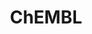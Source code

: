 ---
layout: default
bigquery: https://console.cloud.google.com/bigquery?p=patents-public-data&d=ebi_chembl&page=dataset
citation: '"The ChEMBL database in 2017." Anna Gaulton, Anne Hersey, Michał Nowotka,
  A Patrícia Bento, Jon Chambers, David Mendez, Prudence Mutowo, Francis Atkinson,
  Louisa J Bellis, Elena Cibrián-Uhalte, Mark Davies, Nathan Dedman, Anneli Karlsson,
  María Paula Magariños, John P Overington, George Papadatos, Ines Smit, Andrew R
  Leach Nucleic acids Research (2017) 45 (Database Issue), D945-D954'
contributors: European Bioinformatics Institute
cost: None
description: ChEMBL Data is a manually curated database of small molecules used in
  drug discovery, including information about existing patented drugs.
documentation: 'schema: https://www.ebi.ac.uk/chembl/db_schema


  '
last_edit: 04/12/2022, 03:45:14
location: https://console.cloud.google.com/marketplace/product/google_patents_public_datasets/chembl
maintained_by: EMBL-EBI, an outstation of European Molecular Biology Laboratory
related_publications: '

  ChEMBL: towards direct deposition of bioassay data.


  Mendez D, Gaulton A, Bento AP, Chambers J, De Veij M, Félix E, Magariños MP, Mosquera
  JF, Mutowo P, Nowotka M, Gordillo-Marañón M, Hunter F, Junco L, Mugumbate G, Rodriguez-Lopez
  M, Atkinson F, Bosc N, Radoux CJ, Segura-Cabrera A, Hersey A, Leach AR.


  — Nucleic Acids Res. 2019; 47(D1):D930-D940. doi: 10.1093/nar/gky1075

  '
schema_fields:
- withdrawn_flag
- standard_upper_value
- assay_category
- action_type
- mutation
- cell_description
- mec_id
- target_desc
- targcomp_id
- previous_company
- status
- atc_code
- level5
- issue
- inorganic_flag
- site_id
- comp_go_id
- level2_description
- mw_freebase
- who_extra
- assay_subcellular_fraction
- usan_substem
- assay_source
- prod_pat_id
- warning_type
- cell_ontology_id
- black_box_warning
- mw_monoisotopic
- oral
- variant_id
- applicant_full_name
- comp_class_id
- assay_cell_type
- acd_logp
- alert_id
- hrac_code
- metabolite_record_id
- published_type
- qudt_units
- level4
- annotation
- ap_id
- related_tid
- cl_lincs_id
- updated_by
- entity_type
- std_act_id
- prediction_method
- mc_target_type
- level3_description
- db_version
- protein_class_id
- innovator_company
- homologue
- num_lipinski_ro5_violations
- warning_class
- trade_name
- assay_organism
- entity_id
- curated_by
- doi
- target_mapping
- disease_efficacy
- relation
- active_molregno
- level1_description
- parenteral
- therapeutic_flag
- route
- sitecomp_id
- actsm_id
- warning_id
- canonical_smiles
- direct_interaction
- cell_id
- ddd_units
- targrel_id
- molecular_species
- mc_target_accession
- compd_id
- patent_use_code
- stat
- substrate_record_id
- target_type
- helm_notation
- relationship
- text_value
- job_id
- bao_format
- selectivity_comment
- units
- acd_most_apka
- component_type
- l7
- who_name
- updated_on
- drugind_id
- end_position
- tid_fixed
- doc_type
- result_flag
- parameter_type
- protein_class_desc
- smid
- activity_comment
- bao_endpoint
- mol_irac_id
- psa
- db_source
- pathway_id
- alogp
- relationship_desc
- publication_number
- drug_product_flag
- ass_cls_map_id
- cpd_str_alert_id
- withdrawn_reason
- num_alerts
- aromatic_rings
- published_value
- topical
- toid
- short_name
- ingredient
- usan_stem
- standard_text_value
- max_phase_for_ind
- orig_description
- cell_name
- patent_id
- src_short_name
- version
- hbd_lipinski
- frac_class_id
- smarts
- indication_class
- comments
- mc_organism
- description
- published_units
- value
- parent_id
- potential_duplicate
- accession
- enzyme_tid
- bei
- chebi_par_id
- mecref_id
- standard_type
- pchembl_value
- site_name
- organism
- cidx
- species_group_flag
- isoform
- compound_name
- set_name
- withdrawn_country
- domain_description
- activity_id
- path
- hbd
- confidence
- ddd_id
- level2
- data_validity_comment
- cx_most_apka
- cellosaurus_id
- protein_class_synonym
- site_residues
- compsyn_id
- mechanism_comment
- mol_hrac_id
- uo_units
- ref_id
- stem
- first_approval
- cell_source_tax_id
- definition
- pathway_key
- l5
- hrac_class_id
- withdrawn_year
- journal
- level1
- drug_record_id
- last_page
- ref_type
- patent_no
- normal_range_max
- tbl
- parameter_value
- ridx
- ddd_value
- hba_lipinski
- domain_id
- assay_test_type
- heavy_atoms
- standard_inchi
- record_id
- binding_site_comment
- product_id
- class_level
- curation_comment
- met_id
- abstract
- aspect
- normal_range_min
- ro3_pass
- active_ingredient
- clo_id
- standard_inchi_key
- as_id
- assay_tissue
- caloha_id
- enzyme_name
- component_id
- src_assay_id
- src_compound_id
- standard_flag
- mc_target_name
- tid
- l3
- res_stem_id
- irac_code
- ad_type
- approval_date
- bao_id
- assay_type
- tax_id
- molfile
- predbind_id
- ddd_admr
- submission_date
- drug_substance_flag
- co_stem_id
- patent_expire_date
- parent_type
- stem_class
- first_page
- mc_tax_id
- subgroup
- mechanism_of_action
- acd_logd
- assay_id
- domain_type
- mesh_heading
- irac_class_id
- formulation_id
- last_active
- pubmed_id
- aidx
- uberon_id
- l8
- activity_count
- creation_date
- l1
- cell_source_tissue
- alert_name
- delist_flag
- research_stem
- type
- max_phase
- chembl_id
- rtb
- component_synonym
- efo_id
- ddd_comment
- log_id
- rgid
- indref_id
- l2
- first_in_class
- metref_id
- qed_weighted
- availability_type
- l4
- standard_value
- molecular_mechanism
- year
- name
- domain_name
- sequence
- lle
- standard_relation
- level4_description
- idx
- cx_most_bpka
- upper_value
- doc_id
- assay_tax_id
- met_conversion
- relationship_type
- met_comment
- synonyms
- full_molformula
- syn_type
- cx_logd
- l6
- alert_set_id
- usan_year
- biocomp_id
- source
- src_id
- assay_param_id
- priority
- authors
- natural_product
- prodrug
- dosage_form
- ref_url
- sequence_md5sum
- nda_type
- tissue_id
- sei
- full_mwt
- molecule_type
- source_domain_id
- pref_name
- major_class
- cell_source_organism
- compound_key
- published_relation
- structure_type
- usan_stem_id
- chirality
- molsyn_id
- assay_class_id
- class_type
- assay_desc
- cx_logp
- dosed_ingredient
- mol_frac_id
- molregno
- warning_description
- num_ro5_violations
- acd_most_bpka
- le
- frac_code
- usan_stem_definition
- efo_term
- bto_id
- parent_go_id
- start_position
- label
- mesh_id
- parent_molregno
- confidence_score
- volume
- go_id
- oc_id
- company
- title
- protclasssyn_id
- strength
- warnref_id
- warning_country
- hba
- withdrawn_class
- country
- mol_atc_id
- warning_year
- level3
- src_description
- standard_units
- downgraded
- polymer_flag
- assay_strain
shortname: chembl
tags:
- biotechnology
- health
- chemical
- bioinformatics
- medical
terms_of_use: CC BY-SA 3.0
title: ChEMBL
uuid: e232a192-965c-4ec9-904c-155b6dfe56c5
---